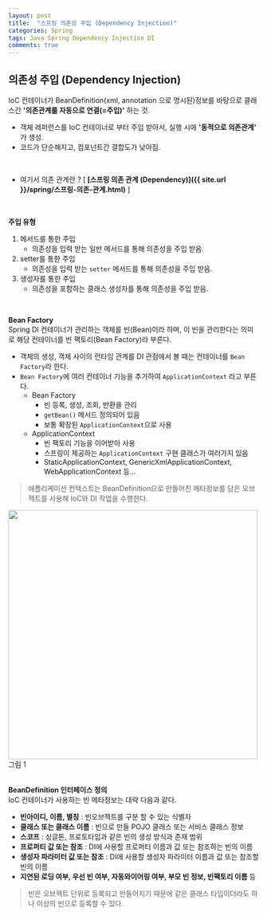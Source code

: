 ```yaml
---
layout: post
title:  "스프링 의존성 주입 (Dependency Injection)"
categories: Spring
tags: Java Spring Dependency Injection DI
comments: true
---
```


## 의존성 주입 (Dependency Injection)

IoC 컨테이너가 BeanDefinition(xml, annotation 으로 명시된)정보를 바탕으로 클래스간 **'의존관계를 자동으로 연결(=주입)'** 하는 것.  
- 객체 레퍼런스를 IoC 컨테이너로 부터 주입 받아서, 실행 시에 **'동적으로 의존관계'** 가 생성.
- 코드가 단순해지고, 컴포넌트간 결합도가 낮아짐.  

<br/>

- 여기서 의존 관계란 ? [ **[스프링 의존 관계 (Dependency)]({{ site.url }}/spring/스프링-의존-관계.html)** ]

<br/>

**주입 유형**
1. 메서드를 통한 주입
    + 의존성을 입력 받는 일반 메서드를 통해 의존성을 주입 받음.
2. setter를 통한 주입
    + 의존성을 입력 받는 `setter` 메서드를 통해 의존성을 주입 받음.
3. 생성자를 통한 주입
    + 의존성을 포함하는 클래스 생성자를 통해 의존성을 주입 받음.
    
<br/>

**Bean Factory**  
Spring DI 컨테이너가 관리하는 객체를 빈(Bean)이라 하며, 이 빈을 관리한다는 의미로 해당 컨테이너를 빈 팩토리(Bean Factory)라 부른다.
- 객체의 생성, 객체 사이의 런타임 관계를 DI 관점에서 볼 때는 컨테이너를 `Bean Factory`라 한다.
- `Bean Factory`에 여러 컨테이너 기능을 추가하여 `ApplicationContext` 라고 부른다.
    + Bean Factory
        + 빈 등록, 생성, 조회, 반환을 관리
        + `getBean()` 메서드 정의되어 있음
        + 보통 확장된 `ApplicationContext`으로 사용
    + ApplicationContext
        + 빈 팩토리 기능을 이어받아 사용
        + 스프링이 제공하는 `ApplicationContext` 구현 클래스가 여러가지 있음
        + StaticApplicationContext, GenericXmlApplicationContext, WebApplicationContext 등...

> 애플리케이션 컨텍스트는 BeanDefinition으로 만들어진 메타정보를 담은 오브젝트를 사용해 IoC와 DI 작업을 수행한다.

<div class="nzzi-image-box">
  <img src="{{ site.url }}/assets/spring/di1.png" width="500"/>
  <div>그림 1</div>
</div>

<br/>

**BeanDefinition 인터페이스 정의**  
IoC 컨테이너가 사용하는 빈 메타정보는 대략 다음과 같다.

- **빈아이디, 이름, 별칭** : 빈오브젝트를 구분 할 수 있는 식별자
- **클래스 또는 클래스 이름** : 빈으로 만들 POJO 클래스 또는 서비스 클래스 정보
- **스코프** : 싱글톤, 프로토타입과 같은 빈의 생성 방식과 존재 범위
- **프로퍼티 값 또는 참조** : DI에 사용할 프로퍼티 이름과 값 또는 참조하는 빈의 이름
- **생성자 파라미터 값 또는 참조** : DI에 사용할 생성자 파라미터 이름과 값 또는 참조할 빈의 이름
- **지연된 로딩 여부, 우선 빈 여부, 자동와이어링 여부, 부모 빈 정보, 빈팩토리 이름** 등

> 빈은 오브젝트 단위로 등록되고 만들어지기 때문에 같은 클래스 타입이더라도 하나 이상의 빈으로 등록할 수 있다.

<br/>
<br/>
